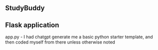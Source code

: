 ## StudyBuddy

## Flask application
app.py - I had chatgpt generate me a basic python starter template, and then coded myself from there unless otherwise noted